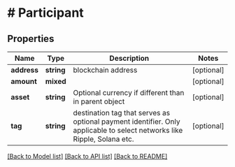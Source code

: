 # # Participant

## Properties

Name | Type | Description | Notes
------------ | ------------- | ------------- | -------------
**address** | **string** | blockchain address | [optional]
**amount** | **mixed** |  | [optional]
**asset** | **string** | Optional currency if different than in parent object | [optional]
**tag** | **string** | destination tag that serves as optional payment identifier. Only applicable to select networks like Ripple, Solana etc. | [optional]

[[Back to Model list]](../../README.md#models) [[Back to API list]](../../README.md#endpoints) [[Back to README]](../../README.md)
